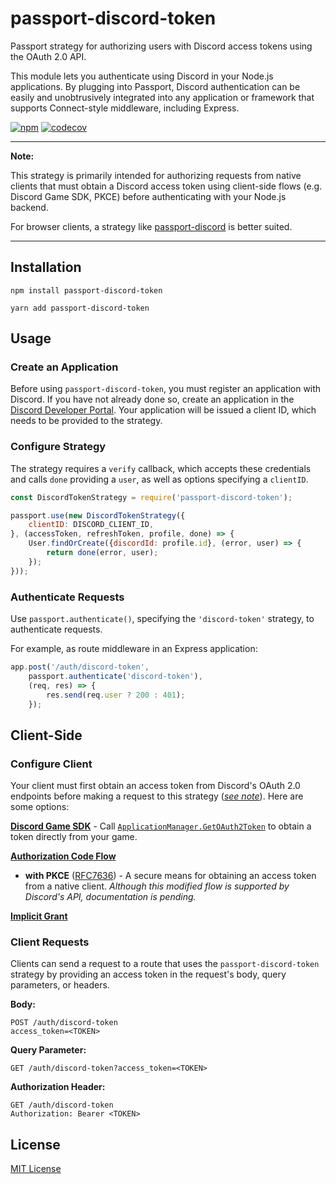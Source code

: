 # passport-discord-token

Passport strategy for authorizing users with Discord access tokens using the OAuth 2.0 API.

This module lets you authenticate using Discord in your Node.js applications. 
By plugging into Passport, Discord 
authentication can be easily and unobtrusively integrated into any application or framework that supports Connect-style
middleware, including Express.

[![npm](https://img.shields.io/npm/v/passport-discord-token?logo=npm)](https://www.npmjs.com/package/passport-discord-token)
[![codecov](https://codecov.io/gh/rahil-p/passport-discord-token/branch/master/graph/badge.svg?token=LSOQ2ZCWIS)](https://codecov.io/gh/rahil-p/passport-discord-token)

---
<a name="note"></a>

**Note:**

This strategy is primarily intended for authorizing requests from native clients that must obtain a Discord access
token using client-side flows (e.g. Discord Game SDK, PKCE) before authenticating with your Node.js backend. 

For browser clients, a strategy like [passport-discord](https://github.com/nicholastay/passport-discord.git) is better
suited.

---

[comment]: <> (![Build Status]&#40;https://img.shields.io/travis/drudge/passport-discord-token.svg&#41;)
[comment]: <> (![Coverage]&#40;https://img.shields.io/coveralls/drudge/passport-discord-token.svg&#41;)

## Installation
```shell
npm install passport-discord-token
```
```shell
yarn add passport-discord-token
```

## Usage

### Create an Application
Before using `passport-discord-token`, you must register an application with Discord.  If you have not already done so,
create an application in the <a href="https://discord.com/developers/applications" target="_blank">Discord Developer Portal</a>.
Your application will be issued a client ID, which needs to be provided to the strategy.

### Configure Strategy

The strategy requires a `verify` callback, which accepts these credentials and calls `done` providing a `user`, as well
as options specifying a `clientID`.

```js
const DiscordTokenStrategy = require('passport-discord-token');

passport.use(new DiscordTokenStrategy({
    clientID: DISCORD_CLIENT_ID,
}, (accessToken, refreshToken, profile, done) => {
    User.findOrCreate({discordId: profile.id}, (error, user) => {
        return done(error, user);
    });
}));
```

### Authenticate Requests

Use `passport.authenticate()`, specifying the `'discord-token'` strategy, to authenticate requests.

For example, as route middleware in an Express application:

```js
app.post('/auth/discord-token', 
    passport.authenticate('discord-token'),
    (req, res) => {
        res.send(req.user ? 200 : 401);
    });
```

## Client-Side

### Configure Client
Your client must first obtain an access token from Discord's OAuth 2.0 endpoints before making a request to this
strategy ([_see note_](#note)). Here are some options:

[**Discord Game SDK**](https://discord.com/developers/docs/game-sdk/sdk-starter-guide) - Call
  [`ApplicationManager.GetOAuth2Token`](https://discord.com/developers/docs/game-sdk/applications#getoauth2token) to
  obtain a token directly from your game.

[**Authorization Code Flow**](https://discord.com/developers/docs/topics/oauth2#authorization-code-grant)
  
- **with PKCE** ([RFC7636](https://datatracker.ietf.org/doc/html/rfc7636)) - A secure means for obtaining an access
  token from a native client. _Although this modified flow is supported by Discord's API, documentation is pending._

[**Implicit Grant**](https://discord.com/developers/docs/topics/oauth2#implicit-grant)

### Client Requests

Clients can send a request to a route that uses the `passport-discord-token` strategy by providing an access token in
the request's body, query parameters, or headers.

**Body:**
```shell
POST /auth/discord-token
access_token=<TOKEN>
```

**Query Parameter:**
```shell
GET /auth/discord-token?access_token=<TOKEN>
```

**Authorization Header:**
```shell
GET /auth/discord-token
Authorization: Bearer <TOKEN>
```

## License
[MIT License](https://github.com/rahil-p/passport-discord-token/blob/master/LICENSE)
